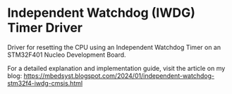 # Independent Watchdog (IWDG) Timer Driver
Driver for resetting the CPU using an Independent Watchdog Timer on an STM32F401 Nucleo Development Board.

For a detailed explanation and implementation guide, visit the article on my blog:
https://mbedsyst.blogspot.com/2024/01/independent-watchdog-stm32f4-iwdg-cmsis.html
